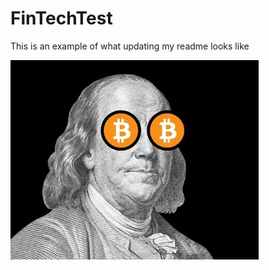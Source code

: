 # FinTechTest
This is an example of what updating my readme looks like

![alt text](https://github.com/smerlingcustodio/FinTechTest/blob/main/Images/BTC_EYES.jpg)


